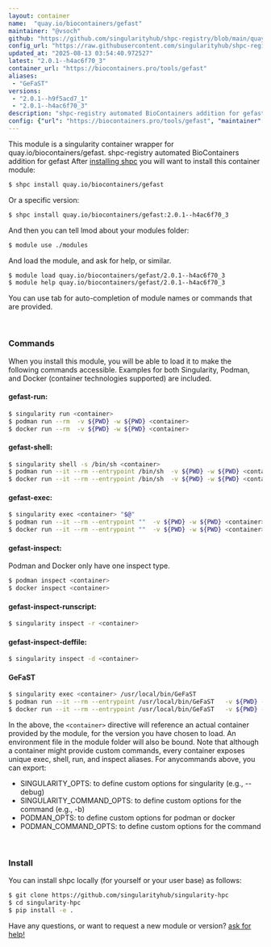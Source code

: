 ```yaml
---
layout: container
name:  "quay.io/biocontainers/gefast"
maintainer: "@vsoch"
github: "https://github.com/singularityhub/shpc-registry/blob/main/quay.io/biocontainers/gefast/container.yaml"
config_url: "https://raw.githubusercontent.com/singularityhub/shpc-registry/main/quay.io/biocontainers/gefast/container.yaml"
updated_at: "2025-08-13 03:54:40.972527"
latest: "2.0.1--h4ac6f70_3"
container_url: "https://biocontainers.pro/tools/gefast"
aliases:
 - "GeFaST"
versions:
 - "2.0.1--h9f5acd7_1"
 - "2.0.1--h4ac6f70_3"
description: "shpc-registry automated BioContainers addition for gefast"
config: {"url": "https://biocontainers.pro/tools/gefast", "maintainer": "@vsoch", "description": "shpc-registry automated BioContainers addition for gefast", "latest": {"2.0.1--h4ac6f70_3": "sha256:148956a13ff704c63f68f785c7da3dd335ed07a97764fffcfc04614d6203159d"}, "tags": {"2.0.1--h9f5acd7_1": "sha256:cb17e28f40249c0092129cbfea891eebfc450b4a9f6392c654fab19cd154bce1", "2.0.1--h4ac6f70_3": "sha256:148956a13ff704c63f68f785c7da3dd335ed07a97764fffcfc04614d6203159d"}, "docker": "quay.io/biocontainers/gefast", "aliases": {"GeFaST": "/usr/local/bin/GeFaST"}}
---
```


This module is a singularity container wrapper for quay.io/biocontainers/gefast.
shpc-registry automated BioContainers addition for gefast
After [installing shpc](#install) you will want to install this container module:


```bash
$ shpc install quay.io/biocontainers/gefast
```

Or a specific version:

```bash
$ shpc install quay.io/biocontainers/gefast:2.0.1--h4ac6f70_3
```

And then you can tell lmod about your modules folder:

```bash
$ module use ./modules
```

And load the module, and ask for help, or similar.

```bash
$ module load quay.io/biocontainers/gefast/2.0.1--h4ac6f70_3
$ module help quay.io/biocontainers/gefast/2.0.1--h4ac6f70_3
```

You can use tab for auto-completion of module names or commands that are provided.

<br>

### Commands

When you install this module, you will be able to load it to make the following commands accessible.
Examples for both Singularity, Podman, and Docker (container technologies supported) are included.

#### gefast-run:

```bash
$ singularity run <container>
$ podman run --rm  -v ${PWD} -w ${PWD} <container>
$ docker run --rm  -v ${PWD} -w ${PWD} <container>
```

#### gefast-shell:

```bash
$ singularity shell -s /bin/sh <container>
$ podman run --it --rm --entrypoint /bin/sh  -v ${PWD} -w ${PWD} <container>
$ docker run --it --rm --entrypoint /bin/sh  -v ${PWD} -w ${PWD} <container>
```

#### gefast-exec:

```bash
$ singularity exec <container> "$@"
$ podman run --it --rm --entrypoint ""  -v ${PWD} -w ${PWD} <container> "$@"
$ docker run --it --rm --entrypoint ""  -v ${PWD} -w ${PWD} <container> "$@"
```

#### gefast-inspect:

Podman and Docker only have one inspect type.

```bash
$ podman inspect <container>
$ docker inspect <container>
```

#### gefast-inspect-runscript:

```bash
$ singularity inspect -r <container>
```

#### gefast-inspect-deffile:

```bash
$ singularity inspect -d <container>
```


#### GeFaST

```bash
$ singularity exec <container> /usr/local/bin/GeFaST
$ podman run --it --rm --entrypoint /usr/local/bin/GeFaST   -v ${PWD} -w ${PWD} <container> -c " $@"
$ docker run --it --rm --entrypoint /usr/local/bin/GeFaST   -v ${PWD} -w ${PWD} <container> -c " $@"
```



In the above, the `<container>` directive will reference an actual container provided
by the module, for the version you have chosen to load. An environment file in the
module folder will also be bound. Note that although a container
might provide custom commands, every container exposes unique exec, shell, run, and
inspect aliases. For anycommands above, you can export:

 - SINGULARITY_OPTS: to define custom options for singularity (e.g., --debug)
 - SINGULARITY_COMMAND_OPTS: to define custom options for the command (e.g., -b)
 - PODMAN_OPTS: to define custom options for podman or docker
 - PODMAN_COMMAND_OPTS: to define custom options for the command

<br>

### Install

You can install shpc locally (for yourself or your user base) as follows:

```bash
$ git clone https://github.com/singularityhub/singularity-hpc
$ cd singularity-hpc
$ pip install -e .
```

Have any questions, or want to request a new module or version? [ask for help!](https://github.com/singularityhub/singularity-hpc/issues)